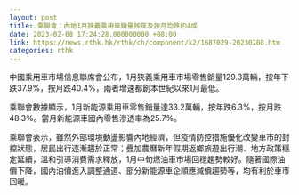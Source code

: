 ```yaml
---
layout: post
title: 乘聯會：內地1月狹義乘用車銷量按年及按月均跌約4成
date: 2023-02-08 17:24:28.000000000 +08:00
link: https://news.rthk.hk/rthk/ch/component/k2/1687029-20230208.htm
categories: rthk
---
```


中國乘用車市場信息聯席會公布，1月狹義乘用車市場零售銷量129.3萬輛，按年下跌37.9%，按月跌40.4%，兩者增速都創本世紀以來1月最低。

乘聯會數據顯示，1月新能源乘用車零售銷量達33.2萬輛，按年跌6.3%，按月跌48.3%。當月新能源車國內零售滲透率為25.7%。

乘聯會表示，雖然外部環境動盪影響內地經濟，但疫情防控措施優化改變車市的封控狀態，居民出行逐漸趨於正常；疊加農曆新年假期返鄉旅遊出行潮、地方政策穩定延續，溫和引導消費需求釋放，1月中旬燃油車市場回穩趨勢較好。隨著國際油價下降，國內油價進入調整通道、部分新能源車企順應減價趨勢等，均有利於車市回暖。

